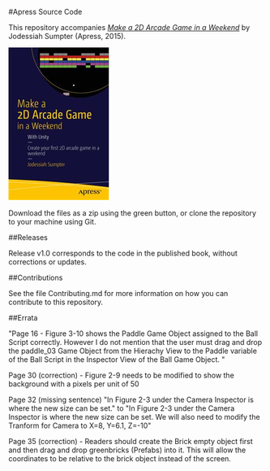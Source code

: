 #Apress Source Code

This repository accompanies [*Make a 2D Arcade Game in a Weekend*](http://www.apress.com/9781484214954) by Jodessiah Sumpter (Apress, 2015).

![Cover image](9781484214954.jpg)

Download the files as a zip using the green button, or clone the repository to your machine using Git.

##Releases

Release v1.0 corresponds to the code in the published book, without corrections or updates.

##Contributions

See the file Contributing.md for more information on how you can contribute to this repository.

##Errata

"Page 16 - Figure 3-10 shows the Paddle Game Object assigned to the Ball Script correctly. However I do not mention that the user must drag and drop the paddle_03 Game Object from the Hierachy View to the Paddle variable of the Ball Script in the Inspector View of the Ball Game Object. "

Page 30 (correction) - Figure 2-9 needs to be modified to show the background with a pixels per unit of 50

Page 32 (missing sentence) "In Figure 2-3 under the Camera Inspector is where the new size can be set." to "In Figure 2-3 under the Camera Inspector is where the new size can be set. We will also need to modify the Tranform for Camera to X=8, Y=6.1, Z=-10"

Page 35 (correction) - Readers should create the Brick empty object first and then drag and drop greenbricks (Prefabs) into it. This will allow the coordinates to be relative to the brick object instead of the screen.
